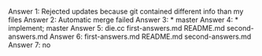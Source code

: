 Answer 1: Rejected updates because git contained different info than my files
Answer 2: Automatic merge failed
Answer 3: * master
Answer 4: * implement; master
Answer 5: die.cc first-answers.md README.md second-answers.md
Answer 6: first-answers.md README.md second-answers.md
Answer 7: no
